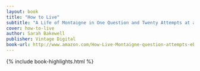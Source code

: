 ```yaml
---
layout: book
title: "How to Live"
subtitle: "A Life of Montaigne in One Question and Twenty Attempts at an Answer"
cover: how-to-live
author: Sarah Bakewell
publisher: Vintage Digital
book-url: http://www.amazon.com/How-Live-Montaigne-question-attempts-ebook/dp/B004URRVBK/
---
```


{% include book-highlights.html %}

